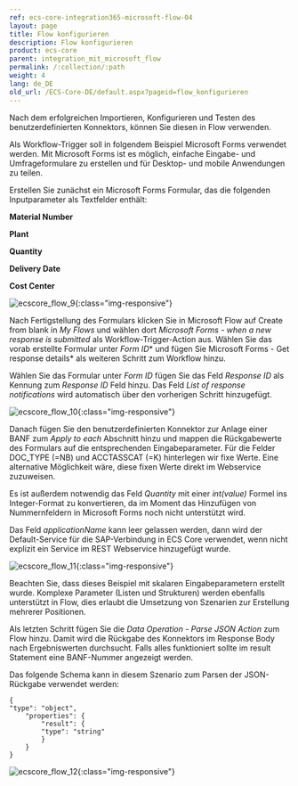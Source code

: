 ```yaml
---
ref: ecs-core-integration365-microsoft-flow-04
layout: page
title: Flow konfigurieren
description: Flow konfigurieren
product: ecs-core
parent: integration_mit_microsoft_flow
permalink: /:collection/:path
weight: 4
lang: de_DE
old_url: /ECS-Core-DE/default.aspx?pageid=flow_konfigurieren
---
```


Nach dem erfolgreichen Importieren, Konfigurieren und Testen des benutzerdefinierten Konnektors, können Sie diesen in Flow verwenden.  

Als Workflow-Trigger soll in folgendem Beispiel Microsoft Forms verwendet werden. Mit Microsoft Forms ist es möglich, einfache Eingabe- und Umfrageformulare zu erstellen und für Desktop- und mobile Anwendungen zu teilen.  


Erstellen Sie zunächst ein Microsoft Forms Formular, das die folgenden Inputparameter als Textfelder enthält:



**Material Number** 

**Plant**

**Quantity**

**Delivery Date**

**Cost Center** 

![ecscore_flow_9](/img/content/ecscore_flow_9.png){:class="img-responsive"}

Nach Fertigstellung des Formulars klicken Sie in Microsoft Flow auf Create from blank in *My Flows* und wählen dort *Microsoft Forms - when a new response is submitted*  als Workflow-Trigger-Action aus. Wählen Sie das vorab erstellte Formular unter *Form ID** und fügen Sie Microsoft Forms - Get response details* als weiteren Schritt zum Workflow hinzu. 

Wählen Sie das Formular unter *Form ID*  fügen Sie das Feld *Response ID* als Kennung zum *Response ID* Feld hinzu. Das Feld *List of response notifications* wird automatisch über den vorherigen Schritt hinzugefügt.  

![ecscore_flow_10](/img/content/ecscore_flow_10.png){:class="img-responsive"}

Danach fügen Sie den benutzerdefinierten Konnektor zur Anlage einer BANF zum *Apply to each* Abschnitt hinzu und mappen die Rückgabewerte des Formulars auf die entsprechenden Eingabeparameter. Für die Felder DOC_TYPE (=NB) und ACCTASSCAT (=K) hinterlegen wir fixe Werte. Eine alternative Möglichkeit wäre, diese fixen Werte direkt im Webservice zuzuweisen. 

Es ist außerdem notwendig das Feld *Quantity* mit einer *int(value)* Formel ins Integer-Format zu konvertieren, da im Moment 
das Hinzufügen von Nummernfeldern in Microsoft Forms noch nicht unterstützt wird. 

Das Feld *applicationName* kann leer gelassen werden, dann wird der Default-Service für die SAP-Verbindung in ECS Core verwendet, wenn nicht explizit ein Service im REST Webservice hinzugefügt wurde.   

![ecscore_flow_11](/img/content/ecscore_flow_11.png){:class="img-responsive"}

Beachten Sie, dass dieses Beispiel mit skalaren Eingabeparametern erstellt wurde. Komplexe Parameter (Listen und Strukturen) werden 
ebenfalls unterstützt in Flow, dies erlaubt die Umsetzung von Szenarien zur Erstellung mehrerer Positionen. 
 
Als letzten Schritt fügen Sie die *Data Operation - Parse JSON Action* zum Flow hinzu. Damit wird die Rückgabe des Konnektors im Response Body nach Ergebniswerten durchsucht. Falls alles funktioniert sollte im result  Statement eine BANF-Nummer angezeigt werden.

Das folgende Schema kann in diesem Szenario zum Parsen der JSON-Rückgabe verwendet werden: 

```
{
"type": "object",
	"properties": {
		"result": {
		"type": "string"
		}
	}
}
```

![ecscore_flow_12](/img/content/ecscore_flow_12.png){:class="img-responsive"}